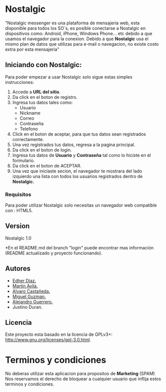 # **Nostalgic**

"Nostalgic messenger es una plataforma de mensajeria web, esta disponible para todos los SO´s, es posible conectarse a Nostalgic en dispositivos como:
 Android, iPhone, Windows Phone... etc debido a que usamos el navegador para la conexion.
Debido a que **Nostalgic** usa el mismo plan de datos que utilizas para e-mail o navegacion, no existe costo extra por esta mensajeria"

## **Iniciando con Nostalgic:**

Para poder empezar a usar Nostalgic solo sigue estas simples instrucciones:

1. Accede a **URL del sitio**.  
2. Da click en el boton de registro.  
3. Ingresa tus datos tales como:   
    - Usuario  
    - Nickname  
    - Correo  
    - Contraseña  
    - Telefono  
4. Click en el boton de aceptar, para que tus datos sean registrados correctamente.  
5. Una vez registrados tus datos, regresa a la pagina principal.  
6. Da click en el boton de login.  
7. Ingresa tus datos de **Usuario** y **Contraseña** tal como lo hiciste en el formulario.  
8. Da click en el boton de ACEPTAR.  
9. Una vez que iniciaste secion, el navegador te mostrara del lado izquierdo una lista  con todos los usuarios registrados dentro de **Nostalgic.** 

### **Requisitos**

Para poder utilizar Nostalgic solo necesitas un navegador web compatible con : HTML5.

## **Version**

Nostalgic 1.0

*En el README.md del branch "login" puede encontrar mas información (README actualizado y proyecto funcionando).

## **Autores**

+ [Edher Diaz.](https://www.linkedin.com/in/edher-gerardo-diaz-fernandez-413719b5/)   
+ [Martin Avila.](https://www.linkedin.com/in/martin-avila-escobedo-614327b4/)      
+ [Alvaro Castañeda.](https://www.linkedin.com/in/alvaro-casta%C3%B1eda-escobedo-691a0b152/)  
+ [Miguel Guzman.](https://www.linkedin.com/in/miguel-osvaldo-guzman-palomar-069802153/)  
+ [Alejandro Guerrero.](https://www.linkedin.com/in/claudio-alejandro-guerrero-nocedal-a283b9153/)  
+ Justino Duran.    

## **Licencia**

Este proyecto esta basado en la licencia de GPLv3+: http://www.gnu.org/licenses/gpl-3.0.html.



# **Terminos y condiciones**

No deberas utilizar esta aplicacion para propositos de **Marketing** (SPAM)
Nos reservamos el derecho de bloquear a cualquier usuario que inflija estos terminos y condiciones.
